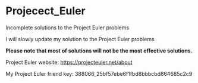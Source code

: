 # Projecect_Euler
Incomplete solutions to the Project Euler problems

I will slowly update my solution to the Project Euler problems. 

<strong>Please note that most of solutions will not be the most effective solutions.</strong> 

Project Euler website: https://projecteuler.net/about

My Project Euler friend key: 388066_25bf57ebe6f1fbd8bbbcbd864685c2c9
